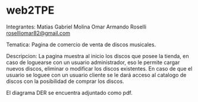 # web2TPE

Integrantes:   Matias Gabriel Molina 
               Omar Armando Roselli roselliomar82@gmail.com 

Tematica: Pagina de comercio de venta de discos musicales.

Descripcion: La pagina muestra al inicio los discos que posee la tienda, en caso de loguearse con un usuario administrador, eso le permite cargar nuevos discos, eliminar o modificar los discos existentes. En caso de que el usuario se loguee con un usuario cliente se le dará acceso al catalogo de discos con la posibilidad de comprar los discos.

El diagrama DER se encuentra adjuntado como pdf.
